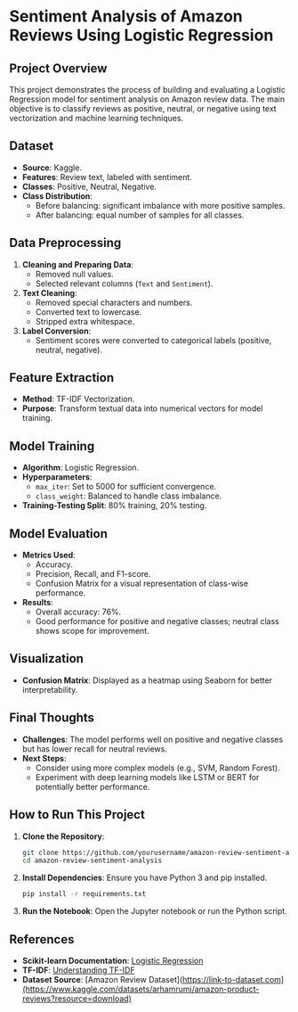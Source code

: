 # Sentiment Analysis of Amazon Reviews Using Logistic Regression

## Project Overview
This project demonstrates the process of building and evaluating a Logistic Regression model for sentiment analysis on Amazon review data. The main objective is to classify reviews as positive, neutral, or negative using text vectorization and machine learning techniques.

## Dataset
- **Source**: Kaggle.
- **Features**: Review text, labeled with sentiment.
- **Classes**: Positive, Neutral, Negative.
- **Class Distribution**:
  - Before balancing: significant imbalance with more positive samples.
  - After balancing: equal number of samples for all classes.

## Data Preprocessing
1. **Cleaning and Preparing Data**:
   - Removed null values.
   - Selected relevant columns (`Text` and `Sentiment`).
2. **Text Cleaning**:
   - Removed special characters and numbers.
   - Converted text to lowercase.
   - Stripped extra whitespace.
3. **Label Conversion**:
   - Sentiment scores were converted to categorical labels (positive, neutral, negative).

## Feature Extraction
- **Method**: TF-IDF Vectorization.
- **Purpose**: Transform textual data into numerical vectors for model training.

## Model Training
- **Algorithm**: Logistic Regression.
- **Hyperparameters**:
  - `max_iter`: Set to 5000 for sufficient convergence.
  - `class_weight`: Balanced to handle class imbalance.
- **Training-Testing Split**: 80% training, 20% testing.

## Model Evaluation
- **Metrics Used**:
  - Accuracy.
  - Precision, Recall, and F1-score.
  - Confusion Matrix for a visual representation of class-wise performance.
- **Results**:
  - Overall accuracy: 76%.
  - Good performance for positive and negative classes; neutral class shows scope for improvement.

## Visualization
- **Confusion Matrix**: Displayed as a heatmap using Seaborn for better interpretability.

## Final Thoughts
- **Challenges**: The model performs well on positive and negative classes but has lower recall for neutral reviews.
- **Next Steps**:
  - Consider using more complex models (e.g., SVM, Random Forest).
  - Experiment with deep learning models like LSTM or BERT for potentially better performance.

## How to Run This Project
1. **Clone the Repository**:
   ```bash
   git clone https://github.com/yourusername/amazon-review-sentiment-analysis.git
   cd amazon-review-sentiment-analysis
   ```
2. **Install Dependencies**:
   Ensure you have Python 3 and pip installed.
   ```bash
   pip install -r requirements.txt
   ```
3. **Run the Notebook**:
   Open the Jupyter notebook or run the Python script.

## References
- **Scikit-learn Documentation**: [Logistic Regression](https://scikit-learn.org/stable/modules/generated/sklearn.linear_model.LogisticRegression.html)
- **TF-IDF**: [Understanding TF-IDF](https://en.wikipedia.org/wiki/Tf%E2%80%93idf)
- **Dataset Source**: [Amazon Review Dataset](https://link-to-dataset.com](https://www.kaggle.com/datasets/arhamrumi/amazon-product-reviews?resource=download)
